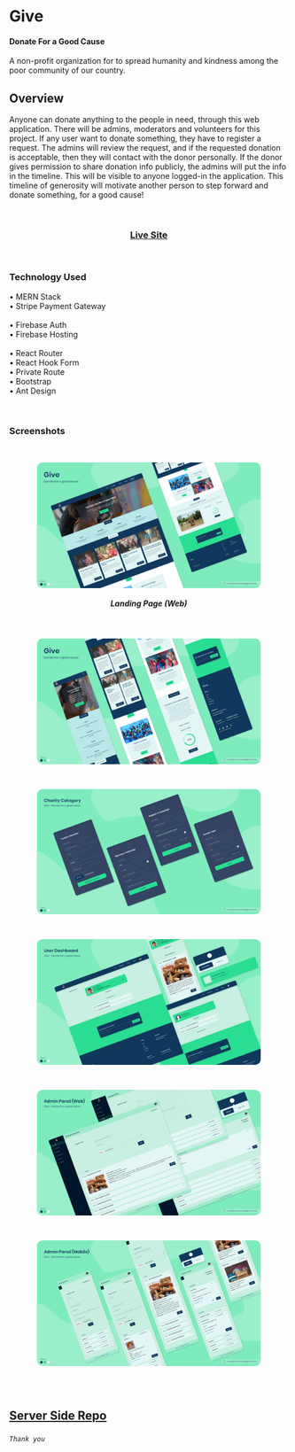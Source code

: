 # Give
#### Donate For a Good Cause

A non-profit organization for to spread humanity and kindness among the poor community of our country.


## Overview

Anyone can donate anything to the people in need, through this web application. There will be admins, moderators and volunteers for this project. If any user want to donate something, they have to register a request. The admins will review the request, and if the requested donation is acceptable, then they will contact with the donor personally. If the donor gives permission to share donation info publicly, the admins will put the info in the timeline. This will be visible to anyone logged-in the application. This timeline of generosity will motivate another person to step forward and donate something, for a good cause!

<br/>
<h3 align="center">
  <a href="https://give-01.firebaseapp.com/">Live Site</a>
</h3>
<br/>

### Technology Used
• MERN Stack <br/>
• Stripe Payment Gateway <br/>
<br/>
• Firebase Auth <br/>
• Firebase Hosting <br/>
<br/>
• React Router <br/>
• React Hook Form <br/>
• Private Route <br/>
• Bootstrap <br/>
• Ant Design

<br/>

### Screenshots

<br/>

<p align="center">
  <img src="screenshots/1.png" width="80%" align="center" style="border-radius:10px"/>
</p>
<h5 align="center">
  Landing Page (Web)
</h5>
<br/>
<p align="center">
  <img src="screenshots/2.png" width="80%" align="center" style="border-radius:10px"/>
</p>
<br/>
<p align="center">
  <img src="screenshots/3.png" width="80%" align="center" style="border-radius:10px"/>
</p>
<br/>
<p align="center">
  <img src="screenshots/4.png" width="80%" align="center" style="border-radius:10px"/>
</p>
<br/>
<p align="center">
  <img src="screenshots/5.png" width="80%" align="center" style="border-radius:10px"/>
</p>
<br/>
<p align="center">
  <img src="screenshots/6.png" width="80%" align="center" style="border-radius:10px"/>
</p>


<br/>
<br/>

## [Server Side Repo](https://github.com/AsadujjamanMridul/give-server/)

###### `Thank you`
